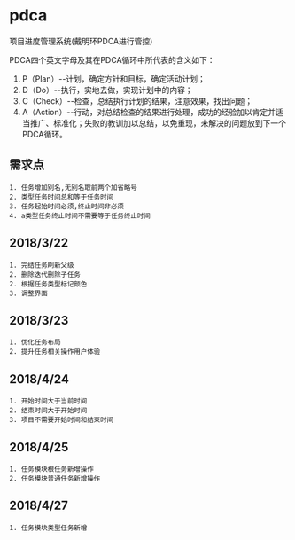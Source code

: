 # pdca
项目进度管理系统(戴明环PDCA进行管控)

PDCA四个英文字母及其在PDCA循环中所代表的含义如下：   
1.  P（Plan）--计划，确定方针和目标，确定活动计划； 
2.  D（Do）--执行，实地去做，实现计划中的内容； 
3.  C（Check）--检查，总结执行计划的结果，注意效果，找出问题； 
4.  A（Action）--行动，对总结检查的结果进行处理，成功的经验加以肯定并适当推广、标准化；失败的教训加以总结，以免重现，未解决的问题放到下一个PDCA循环。

## 需求点
    1. 任务增加别名,无别名取前两个加省略号
    2. 类型任务时间总和等于任务时间
    3. 任务起始时间必须,终止时间非必须
    4. a类型任务终止时间不需要等于任务终止时间
    
    
## 2018/3/22
    1. 完结任务刷新父级
    2. 删除迭代删除子任务
    2. 根据任务类型标记颜色
    3. 调整界面
    
## 2018/3/23
    1. 优化任务布局
    2. 提升任务相关操作用户体验
    
## 2018/4/24
    1. 开始时间大于当前时间
    2. 结束时间大于开始时间
    3. 项目不需要开始时间和结束时间
    
## 2018/4/25
    1. 任务模块根任务新增操作
    2. 任务模块普通任务新增操作
    
## 2018/4/27
    1. 任务模块类型任务新增